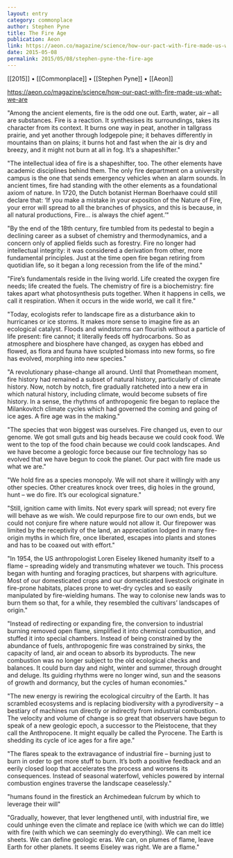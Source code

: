 ```yaml
---
layout: entry
category: commonplace
author: Stephen Pyne
title: The Fire Age
publication: Aeon
link: https://aeon.co/magazine/science/how-our-pact-with-fire-made-us-what-we-are
date: 2015-05-08
permalink: 2015/05/08/stephen-pyne-the-fire-age
---
```


[[2015]] • [[Commonplace]] • [[Stephen Pyne]] • [[Aeon]] 

https://aeon.co/magazine/science/how-our-pact-with-fire-made-us-what-we-are

"Among the ancient elements, fire is the odd one out. Earth, water, air – all are substances. Fire is a reaction. It synthesises its surroundings, takes its character from its context. It burns one way in peat, another in tallgrass prairie, and yet another through lodgepole pine; it behaves differently in mountains than on plains; it burns hot and fast when the air is dry and breezy, and it might not burn at all in fog. It’s a shapeshifter."
 
"The intellectual idea of fire is a shapeshifter, too. The other elements have academic disciplines behind them. The only fire department on a university campus is the one that sends emergency vehicles when an alarm sounds. In ancient times, fire had standing with the other elements as a foundational axiom of nature. In 1720, the Dutch botanist Herman Boerhaave could still declare that: ‘If you make a mistake in your exposition of the Nature of Fire, your error will spread to all the branches of physics, and this is because, in all natural productions, Fire… is always the chief agent.’"

"By the end of the 18th century, fire tumbled from its pedestal to begin a declining career as a subset of chemistry and thermodynamics, and a concern only of applied fields such as forestry. Fire no longer had intellectual integrity: it was considered a derivation from other, more fundamental principles. Just at the time open fire began retiring from quotidian life, so it began a long recession from the life of the mind."

"Fire’s fundamentals reside in the living world. Life created the oxygen fire needs; life created the fuels. The chemistry of fire is a biochemistry: fire takes apart what photosynthesis puts together. When it happens in cells, we call it respiration. When it occurs in the wide world, we call it fire."

"Today, ecologists refer to landscape fire as a disturbance akin to hurricanes or ice storms. It makes more sense to imagine fire as an ecological catalyst. Floods and windstorms can flourish without a particle of life present: fire cannot; it literally feeds off hydrocarbons. So as atmosphere and biosphere have changed, as oxygen has ebbed and flowed, as flora and fauna have sculpted biomass into new forms, so fire has evolved, morphing into new species."

"A revolutionary phase-change all around. Until that Promethean moment, fire history had remained a subset of natural history, particularly of climate history. Now, notch by notch, fire gradually ratcheted into a new era in which natural history, including climate, would become subsets of fire history. In a sense, the rhythms of anthropogenic fire began to replace the Milankovitch climate cycles which had governed the coming and going of ice ages. A fire age was in the making."

"The species that won biggest was ourselves. Fire changed us, even to our genome. We got small guts and big heads because we could cook food. We went to the top of the food chain because we could cook landscapes. And we have become a geologic force because our fire technology has so evolved that we have begun to cook the planet. Our pact with fire made us what we are."

"We hold fire as a species monopoly. We will not share it willingly with any other species. Other creatures knock over trees, dig holes in the ground, hunt – we do fire. It’s our ecological signature."

"Still, ignition came with limits. Not every spark will spread; not every fire will behave as we wish. We could repurpose fire to our own ends, but we could not conjure fire where nature would not allow it. Our firepower was limited by the receptivity of the land, an appreciation lodged in many fire-origin myths in which fire, once liberated, escapes into plants and stones and has to be coaxed out with effort."

"In 1954, the US anthropologist Loren Eiseley likened humanity itself to a flame – spreading widely and transmuting whatever we touch. This process began with hunting and foraging practices, but sharpens with agriculture. Most of our domesticated crops and our domesticated livestock originate in fire-prone habitats, places prone to wet-dry cycles and so easily manipulated by fire-wielding humans. The way to colonise new lands was to burn them so that, for a while, they resembled the cultivars’ landscapes of origin."

"Instead of redirecting or expanding fire, the conversion to industrial burning removed open flame, simplified it into chemical combustion, and stuffed it into special chambers. Instead of being constrained by the abundance of fuels, anthropogenic fire was constrained by sinks, the capacity of land, air and ocean to absorb its byproducts. The new combustion was no longer subject to the old ecological checks and balances. It could burn day and night, winter and summer, through drought and deluge. Its guiding rhythms were no longer wind, sun and the seasons of growth and dormancy, but the cycles of human economies."

"The new energy is rewiring the ecological circuitry of the Earth. It has scrambled ecosystems and is replacing biodiversity with a pyrodiversity – a bestiary of machines run directly or indirectly from industrial combustion. The velocity and volume of change is so great that observers have begun to speak of a new geologic epoch, a successor to the Pleistocene, that they call the Anthropocene. It might equally be called the Pyrocene. The Earth is shedding its cycle of ice ages for a fire age."

"The flares speak to the extravagance of industrial fire – burning just to burn in order to get more stuff to burn. It’s both a positive feedback and an eerily closed loop that accelerates the process and worsens its consequences. Instead of seasonal waterfowl, vehicles powered by internal combustion engines traverse the landscape ceaselessly."

"humans found in the firestick an Archimedean fulcrum by which to leverage their will"

"Gradually, however, that lever lengthened until, with industrial fire, we could unhinge even the climate and replace ice (with which we can do little) with fire (with which we can seemingly do everything). We can melt ice sheets. We can define geologic eras. We can, on plumes of flame, leave Earth for other planets. It seems Eiseley was right. We are a flame."

